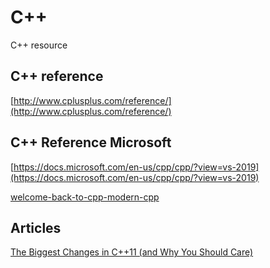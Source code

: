 # C++

C++ resource

## C++ reference

[http://www.cplusplus.com/reference/](http://www.cplusplus.com/reference/)

## C++ Reference Microsoft

[https://docs.microsoft.com/en-us/cpp/cpp/?view=vs-2019](https://docs.microsoft.com/en-us/cpp/cpp/?view=vs-2019)

[welcome-back-to-cpp-modern-cpp](https://docs.microsoft.com/en-us/cpp/cpp/welcome-back-to-cpp-modern-cpp?view=vs-2019)

## Articles

[The Biggest Changes in C++11 (and Why You Should Care)](https://smartbear.com/blog/develop/the-biggest-changes-in-c11-and-why-you-should-care/)
